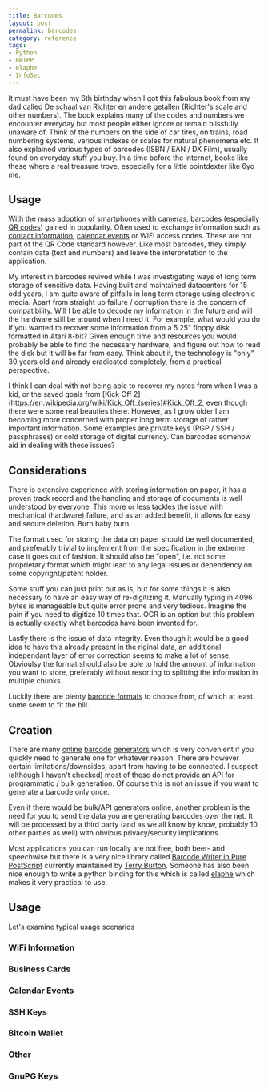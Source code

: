 ```yaml
---
title: Barcodes
layout: post
permalink: barcodes
category: reference
tags:
- Python
- BWIPP
- elaphe
- InfoSec
---
```

It must have been my 6th birthday when I got this fabulous book from my dad called [De schaal van Richter en andere getallen](http://www.vanmaanen.org/hans/boeken/svr.html) (Richter's scale and other numbers). The book explains many of the codes and numbers we encounter everyday but most people either ignore or remain blissfully unaware of. Think of the numbers on the side of car tires, on trains, road numbering systems, various indexes or scales for natural phenomena etc. It also explained various types of barcodes (ISBN / EAN / DX Film), usually found on everyday stuff you buy. In a time before the internet, books like these where a real treasure trove, especially for a little pointdexter like 6yo me.
<!-- more -->

## Usage
With the mass adoption of smartphones with cameras, barcodes (especially [QR codes](https://en.wikipedia.org/wiki/QR_code)) gained in popularity. Often used to exchange information such as [contact information](https://en.wikipedia.org/wiki/VCard), [calendar events](https://en.wikipedia.org/wiki/ICalendar#Events_.28VEVENT.29) or WiFi access codes. These are not part of the QR Code standard however. Like most barcodes, they simply contain data (text and numbers) and leave the interpretation to the application.

My interest in barcodes revived while I was investigating ways of long term storage of sensitive data. Having built and maintained datacenters for 15 odd years, I am quite aware of pitfalls in long term storage using electronic media. Apart from straight up failure / corruption there is the concern of compatibility. Will I be able to decode my information in the future and will the hardware still be around when I need it. For example, what would you do if you wanted to recover some information from a 5.25" floppy disk formatted in Atari 8-bit? Given enough time and resources you would probably be able to find the necessary hardware, and figure out how to read the disk but it will be far from easy. Think about it, the technology is "only" 30 years old and already eradicated completely, from a practical perspective.

I think I can deal with not being able to recover my notes from when I was a kid, or the saved goals from [Kick Off 2](https://en.wikipedia.org/wiki/Kick_Off_(series)#Kick_Off_2, even though there were some real beauties there. However, as I grow older I am becoming more concerned with proper long term storage of rather important information. Some examples are private keys (PGP / SSH / passphrases) or cold storage of digital currency. Can barcodes somehow aid in dealing with these issues?

## Considerations
There is extensive experience with storing information on paper, it has a proven track record and the handling and storage of documents is well understood by everyone. This more or less tackles the issue with mechanical (hardware) failure, and as an added benefit, it allows for easy and secure deletion. Burn baby burn.

The format used for storing the data on paper should be well documented, and preferably trivial to implement from the specification in the extreme case it goes out of fashion. It should also be "open", i.e. not some proprietary format which might lead to any legal issues or dependency on some copyright/patent holder.

Some stuff you can just print out as is, but for some things it is also necessary to have an easy way of re-digitizing it.  Manually typing in 4096 bytes is manageable but quite error prone and very tedious. Imagine the pain if you need to digitize 10 times that. OCR is an option but this problem is actually exactly what barcodes have been invented for.

Lastly there is the issue of data integrity. Even though it would be a good idea to have this already present in the riginal data, an additional independant layer of error correction seems to make a lot of sense. Obvioulsy the format should also be able to hold the amount of information you want to store, preferably without resorting to splitting the information in multiple chunks.

Luckily there are plenty [barcode formats](https://en.wikipedia.org/wiki/Barcode#Matrix_.282D.29_barcodes) to choose from, of which at least some seem to fit the bill.

## Creation
There are many [online](http://www.barcodesinc.com/generator/index.php) [barcode](http://www.barcode-generator.org/) [generators](http://www.terryburton.co.uk/barcodewriter/generator/) which is very convenient if you quickly need to generate one for whatever reason. There are however certain limitations/downsides, apart from having to be connected. I suspect (although I haven't checked) most of these do not provide an API for programmatic / bulk generation. Of course this is not an issue if you want to generate a barcode only once.

Even if there would be bulk/API generators online, another problem is the need for you to send the data you are generating barcodes over the net. It will be processed by a third party (and as we all know by know, probably 10 other parties as well) with obvious privacy/security implications.

Most applications you can run locally are not free, both beer- and speechwise but there is a very nice library called [Barcode Writer in Pure PostScript](http://bwipp.terryburton.co.uk/) currently maintained by [Terry Burton](https://github.com/terryburton). Someone has also been nice enough to write a python binding for this which is called [elaphe](https://pypi.python.org/pypi/elaphe/) which makes it very practical to use.

## Usage
Let's examine typical usage scenarios

### WiFi Information


### Business Cards

### Calendar Events

### SSH Keys

### Bitcoin Wallet

### Other
### GnuPG Keys